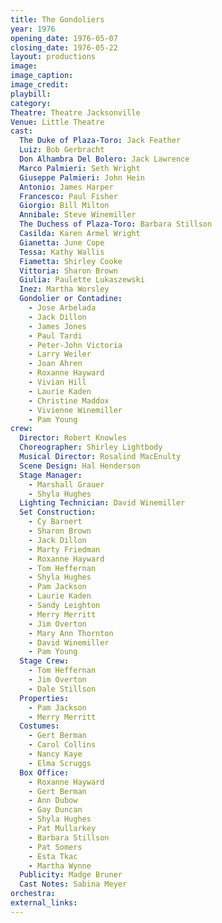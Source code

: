 ```yaml
---
title: The Gondoliers
year: 1976
opening_date: 1976-05-07
closing_date: 1976-05-22
layout: productions
image:
image_caption:
image_credit:
playbill: 
category: 
Theatre: Theatre Jacksonville
Venue: Little Theatre
cast:
  The Duke of Plaza-Toro: Jack Feather
  Luiz: Bob Gerbracht
  Don Alhambra Del Bolero: Jack Lawrence
  Marco Palmieri: Seth Wright
  Giuseppe Palmieri: John Hein
  Antonio: James Harper
  Francesco: Paul Fisher
  Giorgio: Bill Milton
  Annibale: Steve Winemiller
  The Duchess of Plaza-Toro: Barbara Stillson
  Casilda: Karen Armel Wright
  Gianetta: June Cope
  Tessa: Kathy Wallis
  Fiametta: Shirley Cooke
  Vittoria: Sharon Brown
  Giulia: Paulette Lukaszewski
  Inez: Martha Worsley
  Gondolier or Contadine:
    - Jose Arbelada
    - Jack Dillon
    - James Jones
    - Paul Tardi
    - Peter-John Victoria
    - Larry Weiler
    - Joan Ahren
    - Roxanne Hayward
    - Vivian Hill
    - Laurie Kaden
    - Christine Maddox
    - Vivienne Winemiller
    - Pam Young
crew:
  Director: Robert Knowles
  Choreographer: Shirley Lightbody
  Musical Director: Rosalind MacEnulty
  Scene Design: Hal Henderson
  Stage Manager:
    - Marshall Grauer
    - Shyla Hughes
  Lighting Technician: David Winemiller
  Set Construction:
    - Cy Barnert
    - Sharon Brown
    - Jack Dillon
    - Marty Friedman
    - Roxanne Hayward
    - Tom Heffernan
    - Shyla Hughes
    - Pam Jackson
    - Laurie Kaden
    - Sandy Leighton
    - Merry Merritt
    - Jim Overton
    - Mary Ann Thornton
    - David Winemiller
    - Pam Young
  Stage Crew:
    - Tom Heffernan
    - Jim Overton
    - Dale Stillson
  Properties:
    - Pam Jackson
    - Merry Merritt
  Costumes:
    - Gert Berman
    - Carol Collins
    - Nancy Kaye
    - Elma Scruggs
  Box Office:
    - Roxanne Hayward
    - Gert Berman
    - Ann Dubow
    - Gay Duncan
    - Shyla Hughes
    - Pat Mullarkey
    - Barbara Stillson
    - Pat Somers
    - Esta Tkac
    - Martha Wynne
  Publicity: Madge Bruner
  Cast Notes: Sabina Meyer
orchestra:
external_links:
---
```


